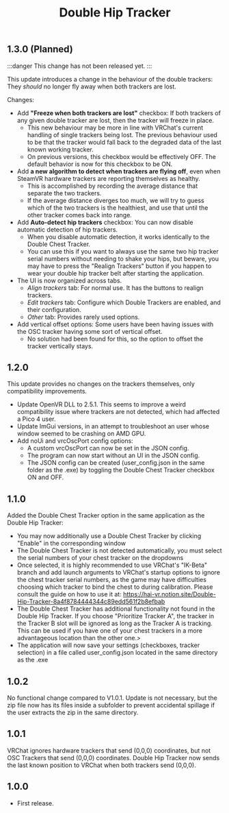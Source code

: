 ﻿---
title: Double Hip Tracker
---

## 1.3.0 (Planned)

:::danger
This change has not been released yet.
:::

This update introduces a change in the behaviour of the double trackers: They *should* no longer fly away when both trackers are lost.

Changes:
- Add **"Freeze when both trackers are lost"** checkbox: If both trackers of any given double tracker are lost, then the tracker will freeze in place.
  - This new behaviour may be more in line with VRChat's current handling of single trackers being lost. The previous behaviour used to be that the tracker
    would fall back to the degraded data of the last known working tracker.
  - On previous versions, this checkbox would be effectively OFF. The default behavior is now for this checkbox to be ON.
- Add **a new algorithm to detect when trackers are flying off**, even when SteamVR hardware trackers are reporting themselves as healthy.
  - This is accomplished by recording the average distance that separate the two trackers.
  - If the average distance diverges too much, we will try to guess which of the two trackers is the healthiest, and use that until the other tracker comes back into range.
- Add **Auto-detect hip trackers** checkbox: You can now disable automatic detection of hip trackers.
  - When you disable automatic detection, it works identically to the Double Chest Tracker.
  - You can use this if you want to always use the same two hip tracker serial numbers without needing to shake your hips, but beware,
    you may have to press the "Realign Trackers" button if you happen to wear your double hip tracker belt after starting the application.
- The UI is now organized across tabs.
  - *Align trackers* tab: For normal use. It has the buttons to realign trackers.
  - *Edit trackers* tab: Configure which Double Trackers are enabled, and their configuration.
  - *Other* tab: Provides rarely used options.
- Add vertical offset options: Some users have been having issues with the OSC tracker having some sort of vertical offset.
  - No solution had been found for this, so the option to offset the tracker vertically stays.
  
## 1.2.0

This update provides no changes on the trackers themselves, only compatibility improvements.

- Update OpenVR DLL to 2.5.1. This seems to improve a weird compatibility issue where trackers are not detected, which had affected a Pico 4 user.
- Update ImGui versions, in an attempt to troubleshoot an user whose window seemed to be crashing on AMD GPU.
- Add noUi and vrcOscPort config options:
    - A custom vrcOscPort can now be set in the JSON config.
    - The program can now start without an UI in the JSON config.
    - The JSON config can be created (user_config.json in the same folder as the .exe) by toggling the Double Chest Tracker checkbox ON and OFF.

## 1.1.0

Added the Double Chest Tracker option in the same application as the Double Hip Tracker:
- You may now additionally use a Double Chest Tracker by clicking "Enable" in the corresponding window
- The Double Chest Tracker is not detected automatically, you must select the serial numbers of your chest tracker on the dropdowns
- Once selected, it is highly recommended to use VRChat's "IK-Beta" branch and add launch arguments to VRChat's startup options to ignore the chest tracker serial numbers, as the game may have difficulties choosing which tracker to bind the chest to during calibration. Please consult the guide on how to use it at: https://hai-vr.notion.site/Double-Hip-Tracker-8a4f8784444344c89edd561f2b8efbab
- The Double Chest Tracker has additional functionality not found in the Double Hip Tracker. If you choose "Prioritize Tracker A", the tracker in the Tracker B slot will be ignored as long as the Tracker A is tracking. This can be used if you have one of your chest trackers in a more advantageous location than the other one.>
- The application will now save your settings (checkboxes, tracker selection) in a file called user_config.json located in the same directory as the .exe

## 1.0.2

No functional change compared to V1.0.1. Update is not necessary, but the zip file now has its files inside a subfolder to prevent accidental spillage if the user extracts the zip in the same directory.

## 1.0.1

VRChat ignores hardware trackers that send (0,0,0) coordinates, but not OSC Trackers that send (0,0,0) coordinates.
Double Hip Tracker now sends the last known position to VRChat when both trackers send (0,0,0).

## 1.0.0

- First release.